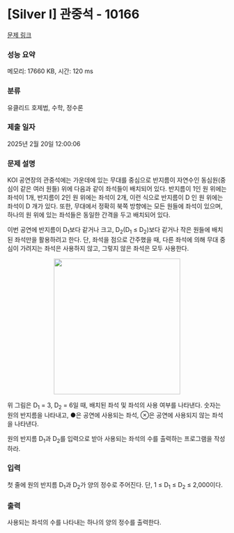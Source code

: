 # [Silver I] 관중석 - 10166 

[문제 링크](https://www.acmicpc.net/problem/10166) 

### 성능 요약

메모리: 17660 KB, 시간: 120 ms

### 분류

유클리드 호제법, 수학, 정수론

### 제출 일자

2025년 2월 20일 12:00:06

### 문제 설명

<p>KOI 공연장의 관중석에는 가운데에 있는 무대를 중심으로 반지름이 자연수인 동심원(중심이 같은 여러 원들) 위에 다음과 같이 좌석들이 배치되어 있다. 반지름이 1인 원 위에는 좌석이 1개, 반지름이 2인 원 위에는 좌석이 2개, 이런 식으로 반지름이 D 인 원 위에는 좌석이 D 개가 있다. 또한, 무대에서 정확히 북쪽 방향에는 모든 원들에 좌석이 있으며, 하나의 원 위에 있는 좌석들은 동일한 간격을 두고 배치되어 있다. </p>

<p>이번 공연에 반지름이 D<sub>1</sub>보다 같거나 크고, D<sub>2</sub>(D<sub>1</sub> ≤ D<sub>2</sub>)보다 같거나 작은 원들에 배치된 좌석만을 활용하려고 한다. 단, 좌석을 점으로 간주했을 때, 다른 좌석에 의해 무대 중심이 가려지는 좌석은 사용하지 않고, 그렇지 않은 좌석은 모두 사용한다.</p>

<p style="text-align: center;"><img alt="" src="https://upload.acmicpc.net/4efefa2f-be2b-4890-8111-4bfc62e999a3/-/preview/" style="width: 290px; height: 312px;"></p>

<p>위 그림은 D<sub>1</sub> = 3, D<sub>2</sub> = 6일 때, 배치된 좌석 및 좌석의 사용 여부를 나타낸다. 숫자는 원의 반지름을 나타내고, ●은 공연에 사용되는 좌석, ⊗은 공연에 사용되지 않는 좌석을 나타낸다. </p>

<p>원의 반지름 D<sub>1</sub>과 D<sub>2</sub>를 입력으로 받아 사용되는 좌석의 수를 출력하는 프로그램을 작성하라.</p>

### 입력 

 <p>첫 줄에 원의 반지름 D<sub>1</sub>과 D<sub>2</sub>가 양의 정수로 주어진다. 단, 1 ≤ D<sub>1</sub> ≤ D<sub>2</sub> ≤ 2,000이다.</p>

### 출력 

 <p>사용되는 좌석의 수를 나타내는 하나의 양의 정수를 출력한다. </p>

